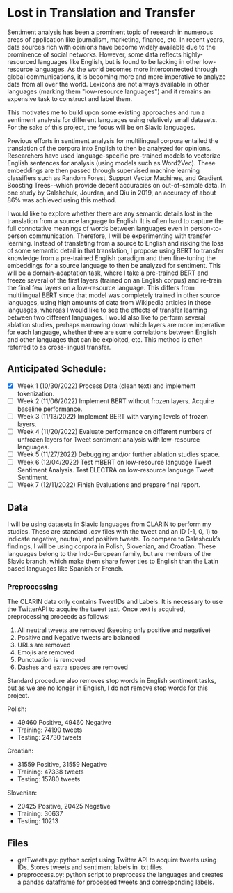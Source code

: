 # Lost in Translation and Transfer

Sentiment analysis has been a prominent topic of research in numerous areas of application like journalism, marketing, finance, etc. In recent years, data sources rich with opinions have become widely available due to the prominence of social networks. However, some data reflects highly-resourced languages like English, but is found to be lacking in other low-resource languages. As the world becomes more interconnected through global communications, it is becoming more and more imperative to analyze data from all over the world. Lexicons are not always available in other languages (marking them "low-resource languages") and it remains an expensive task to construct and label them. 

This motivates me to build upon some existing approaches and run a sentiment analysis for different languages using relatively small datasets. For the sake of this project, the focus will be on Slavic languages.

Previous efforts in sentiment analysis for multilingual corpora entailed the translation of the corpora into English to then be analyzed for opinions. Researchers have used language-specific pre-trained models to vectorize English sentences for analysis (using models such as Word2Vec). These embeddings are then passed through supervised machine learning classifiers such as Random Forest, Support Vector Machines, and Gradient Boosting Trees--which provide decent accuracies on out-of-sample data.  In one study by Galshchuk, Jourdan, and Qiu in 2019, an accuracy of about 86\% was achieved using this method. 

I would like to explore whether there are any semantic details lost in the translation from a source language to English. It is often hard to capture the full connotative meanings of words between languages even in person-to-person communication. Therefore, I will be experimenting with transfer learning. Instead of translating from a source to English and risking the loss of some semantic detail in that translation, I propose using BERT to transfer knowledge from a pre-trained English paradigm and then fine-tuning the embeddings for a source language to then be analyzed for sentiment. This will be a domain-adaptation task, where I take a pre-trained BERT and freeze several of the first layers (trained on an English corpus) and re-train the final few layers on a low-resource language. This differs from multilingual BERT since that model was completely trained in other source languages, using high amounts of data from Wikipedia articles in those languages, whereas I would like to see the effects of transfer learning between two different languages. I would also like to perform several ablation studies, perhaps narrowing down which layers are more imperative for each language, whether there are some correlations between English and other languages that can be exploited, etc. This method is often referred to as cross-lingual transfer.


## Anticipated Schedule:
- [x] Week 1 (10/30/2022) Process Data (clean text) and implement tokenization.
- [ ] Week 2 (11/06/2022) Implement BERT without frozen layers. Acquire baseline performance.
- [ ] Week 3 (11/13/2022) Implement BERT with varying levels of frozen layers.
- [ ] Week 4 (11/20/2022) Evaluate performance on different numbers of unfrozen layers for Tweet
sentiment analysis with low-resource languages.
- [ ] Week 5 (11/27/2022) Debugging and/or further ablation studies space.
- [ ] Week 6 (12/04/2022) Test mBERT on low-resource language Tweet Sentiment Analysis.
Test ELECTRA on low-resource language Tweet Sentiment.
- [ ] Week 7 (12/11/2022) Finish Evaluations and prepare final report.

## Data

I will be using datasets in Slavic languages from CLARIN to perform my studies. These are standard
.csv files with the tweet and an ID (-1, 0, 1) to indicate negative, neutral, and positive tweets. To
compare to Galeshcuk’s findings, I will be using corpora in Polish, Slovenian, and Croatian. These
languages belong to the Indo-European family, but are members of the Slavic branch, which make
them share fewer ties to English than the Latin based languages like Spanish or French.

### Preprocessing

The CLARIN data only contains TweetIDs and Labels. It is necessary to use the TwitterAPI to acquire the tweet text. Once text is acquired, preprocessing proceeds as follows:

1. All neutral tweets are removed (keeping only positive and negative)
2. Positive and Negative tweets are balanced
3. URLs are removed
4. Emojis are removed
5. Punctuation is removed
6. Dashes and extra spaces are removed

Standard procedure also removes stop words in English sentiment tasks, but as we are no longer in English, I do not remove stop words for this project.

Polish:

* 49460 Positive, 49460 Negative
* Training: 74190 tweets
* Testing: 24730 tweets

Croatian: 

* 31559 Positive, 31559 Negative
* Training: 47338 tweets
* Testing: 15780 tweets

Slovenian: 

* 20425 Positive, 20425 Negative
* Training: 30637
* Testing: 10213


## Files

* getTweets.py: python script using Twitter API to acquire tweets using IDs. Stores tweets and sentiment labels in .txt files.
* preproccess.py: python script to preprocess the languages and creates a pandas dataframe for processed tweets and corresponding labels.

